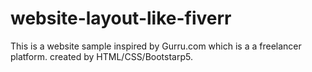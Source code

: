 # website-layout-like-fiverr
This is a website sample inspired by Gurru.com which is a a freelancer platform. created by HTML/CSS/Bootstarp5.
